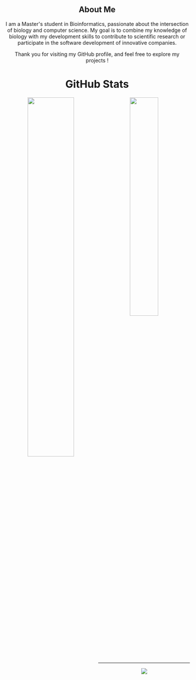 <div align="center">
  
## About Me

I am a Master's student in Bioinformatics, passionate about the intersection of biology and computer science. My goal is to combine my knowledge of biology with my development skills to contribute to scientific research or participate in the software development of innovative companies.

Thank you for visiting my GitHub profile, and feel free to explore my projects !

# GitHub Stats

<img width="50%" align="left" src="https://github-readme-stats.vercel.app/api?username=DamienCode404&theme=react&hide_border=true&include_all_commits=true&count_private=false">
<img width="39%" align="center" src="https://github-readme-stats.vercel.app/api/top-langs/?username=DamienCode404&theme=react&hide_border=true&include_all_commits=true&count_private=false&layout=compact"><br>

---
[![](https://visitcount.itsvg.in/api?id=DamienCode404&icon=0&color=1)](https://visitcount.itsvg.in)
</div>
